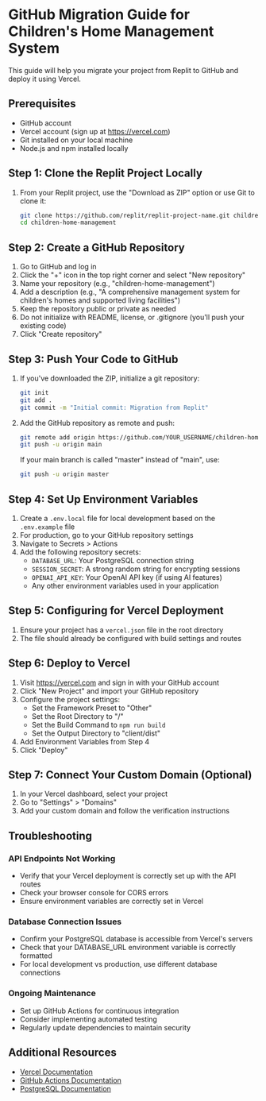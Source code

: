 # GitHub Migration Guide for Children's Home Management System

This guide will help you migrate your project from Replit to GitHub and deploy it using Vercel.

## Prerequisites
- GitHub account
- Vercel account (sign up at https://vercel.com)
- Git installed on your local machine
- Node.js and npm installed locally

## Step 1: Clone the Replit Project Locally
1. From your Replit project, use the "Download as ZIP" option or use Git to clone it:
   ```bash
   git clone https://github.com/replit/replit-project-name.git children-home-management
   cd children-home-management
   ```

## Step 2: Create a GitHub Repository
1. Go to GitHub and log in
2. Click the "+" icon in the top right corner and select "New repository"
3. Name your repository (e.g., "children-home-management")
4. Add a description (e.g., "A comprehensive management system for children's homes and supported living facilities")
5. Keep the repository public or private as needed
6. Do not initialize with README, license, or .gitignore (you'll push your existing code)
7. Click "Create repository"

## Step 3: Push Your Code to GitHub
1. If you've downloaded the ZIP, initialize a git repository:
   ```bash
   git init
   git add .
   git commit -m "Initial commit: Migration from Replit"
   ```

2. Add the GitHub repository as remote and push:
   ```bash
   git remote add origin https://github.com/YOUR_USERNAME/children-home-management.git
   git push -u origin main
   ```

   If your main branch is called "master" instead of "main", use:
   ```bash
   git push -u origin master
   ```

## Step 4: Set Up Environment Variables
1. Create a `.env.local` file for local development based on the `.env.example` file
2. For production, go to your GitHub repository settings
3. Navigate to Secrets > Actions
4. Add the following repository secrets:
   - `DATABASE_URL`: Your PostgreSQL connection string
   - `SESSION_SECRET`: A strong random string for encrypting sessions
   - `OPENAI_API_KEY`: Your OpenAI API key (if using AI features)
   - Any other environment variables used in your application

## Step 5: Configuring for Vercel Deployment
1. Ensure your project has a `vercel.json` file in the root directory
2. The file should already be configured with build settings and routes

## Step 6: Deploy to Vercel
1. Visit https://vercel.com and sign in with your GitHub account
2. Click "New Project" and import your GitHub repository
3. Configure the project settings:
   - Set the Framework Preset to "Other"
   - Set the Root Directory to "/"
   - Set the Build Command to `npm run build`
   - Set the Output Directory to "client/dist"
4. Add Environment Variables from Step 4
5. Click "Deploy"

## Step 7: Connect Your Custom Domain (Optional)
1. In your Vercel dashboard, select your project
2. Go to "Settings" > "Domains"
3. Add your custom domain and follow the verification instructions

## Troubleshooting

### API Endpoints Not Working
- Verify that your Vercel deployment is correctly set up with the API routes
- Check your browser console for CORS errors
- Ensure environment variables are correctly set in Vercel

### Database Connection Issues
- Confirm your PostgreSQL database is accessible from Vercel's servers
- Check that your DATABASE_URL environment variable is correctly formatted
- For local development vs production, use different database connections

### Ongoing Maintenance
- Set up GitHub Actions for continuous integration
- Consider implementing automated testing
- Regularly update dependencies to maintain security

## Additional Resources
- [Vercel Documentation](https://vercel.com/docs)
- [GitHub Actions Documentation](https://docs.github.com/en/actions)
- [PostgreSQL Documentation](https://www.postgresql.org/docs/)
